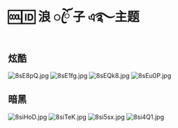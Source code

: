 # 🆒🆔 浪 ꦿོ 子 এ࿐主题

## 炫酷

![8sE8pQ.jpg](https://s1.ax1x.com/2020/03/19/8sE8pQ.jpg)
![8sE1fg.jpg](https://s1.ax1x.com/2020/03/19/8sE1fg.jpg)
![8sEQk8.jpg](https://s1.ax1x.com/2020/03/19/8sEQk8.jpg)
![8sEu0P.jpg](https://s1.ax1x.com/2020/03/19/8sEu0P.jpg)

## 暗黑

<!-- ![layout1](../../img/theme/lz_anhei/1.jpeg)
![layout1](../../img/theme/lz_anhei/2.jpeg)
![layout1](../../img/theme/lz_anhei/3.jpeg)
![layout1](../../img/theme/lz_anhei/4.jpeg) -->

![8siHoD.jpg](https://s1.ax1x.com/2020/03/19/8siHoD.jpg)
![8siTeK.jpg](https://s1.ax1x.com/2020/03/19/8siTeK.jpg)
![8si5sx.jpg](https://s1.ax1x.com/2020/03/19/8si5sx.jpg)
![8si4Q1.jpg](https://s1.ax1x.com/2020/03/19/8si4Q1.jpg)
